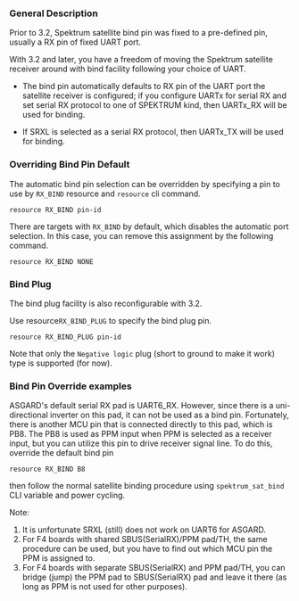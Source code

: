### General Description

Prior to 3.2, Spektrum satellite bind pin was fixed to a pre-defined pin, usually a RX pin of fixed UART port.

With 3.2 and later, you have a freedom of moving the Spektrum satellite receiver around with bind facility following your choice of UART.

- The bind pin automatically defaults to RX pin of the UART port the satellite receiver is configured; if you configure UARTx for serial RX and set serial RX protocol to one of SPEKTRUM kind, then UARTx_RX will be used for binding.

- If SRXL is selected as a serial RX protocol, then UARTx_TX will be used for binding.

### Overriding Bind Pin Default

The automatic bind pin selection can be overridden by specifying a pin to use by `RX_BIND` resource and `resource` cli command.
```
resource RX_BIND pin-id
```

There are targets with `RX_BIND` by default, which disables the automatic port selection. In this case, you can remove this assignment by the following command.
```
resource RX_BIND NONE
```

### Bind Plug

The bind plug facility is also reconfigurable with 3.2.

Use resource`RX_BIND_PLUG` to specify the bind plug pin.
```
resource RX_BIND_PLUG pin-id
```

Note that only the `Negative logic` plug (short to ground to make it work) type is supported (for now).

### Bind Pin Override examples

ASGARD's default serial RX pad is UART6_RX. However, since there is a uni-directional inverter on this pad, it can not be used as a bind pin. Fortunately, there is another MCU pin that is connected directly to this pad, which is PB8. The PB8 is used as PPM input when PPM is selected as a receiver input, but you can utilize this pin to drive receiver signal line.
To do this, override the default bind pin
```
resource RX_BIND B8
```
then follow the normal satellite binding procedure using `spektrum_sat_bind` CLI variable and power cycling.

Note:
1. It is unfortunate SRXL (still) does not work on UART6 for ASGARD.
2. For F4 boards with shared SBUS(SerialRX)/PPM pad/TH, the same procedure can be used, but you have to find out which MCU pin the PPM is assigned to.
3. For F4 boards with separate SBUS(SerialRX) and PPM pad/TH, you can bridge (jump) the PPM pad to SBUS(SerialRX) pad and leave it there (as long as PPM is not used for other purposes).
